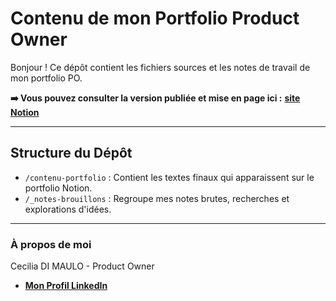 # Contenu de mon Portfolio Product Owner

Bonjour ! Ce dépôt contient les fichiers sources et les notes de travail de mon portfolio PO.

**➡️ Vous pouvez consulter la version publiée et mise en page ici :**
**[site Notion](https://tar-hawk-fa8.notion.site/Portfolio-Product-Owner-Cecilia-DI-MAULO-27bd1b694d528029a1e9c2258667a3bf)**

---

## Structure du Dépôt

* `/contenu-portfolio` : Contient les textes finaux qui apparaissent sur le portfolio Notion.
* `/_notes-brouillons` : Regroupe mes notes brutes, recherches et explorations d'idées.

---

### À propos de moi

Cecilia DI MAULO - Product Owner
* **[Mon Profil LinkedIn](https://www.linkedin.com/in/cecilia-di-maulo)**
